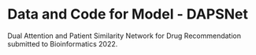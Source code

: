 # Data and Code for Model - DAPSNet

Dual Attention and Patient Similarity Network for Drug Recommendation submitted to Bioinformatics 2022.
